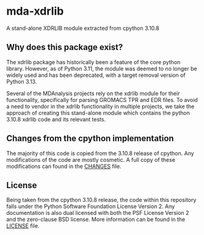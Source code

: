 # mda-xdrlib

A stand-alone XDRLIB module extracted from cpython 3.10.8


## Why does this package exist?

The xdrlib package has historically been a feature of the core python library.
However, as of Python 3.11, the module was deemed to no longer be widely used
and has been deprecated, with a target removal version of Python 3.13.

Several of the MDAnalysis projects rely on the xdrlib module for their
functionality, specifically for parsing GROMACS TPR and EDR files. To
avoid a need to vendor in the xdrlib functionality in multiple projects,
we take the approach of creating this stand-alone module which contains
the python 3.10.8 xdrlib code and its relevant tests.


## Changes from the cpython implementation

The majority of this code is copied from the 3.10.8 release of cpython.
Any modifications of the code are mostly cosmetic. A full copy of these
modifications can found in the [CHANGES](./CHANGES) file.


## License

Being taken from the cpython 3.10.8 release, the code within this repository
falls under the Python Software Foundation License Version 2. Any
documentation is also dual licensed with both the PSF License Version 2 and
the zero-clause BSD license. More information can be found in
the [LICENSE](./LICENSE) file.
